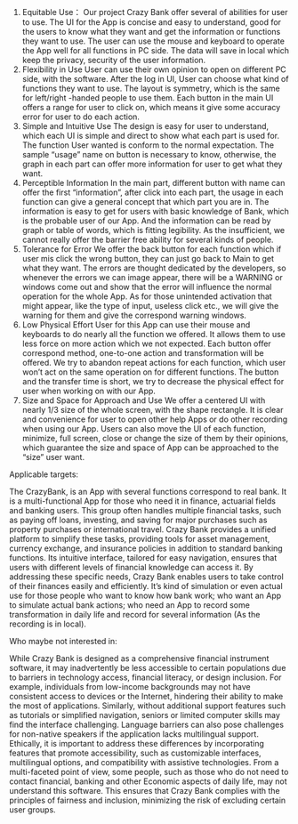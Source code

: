 1.	Equitable Use：
Our project Crazy Bank offer several of abilities for user to use. The UI for the App is concise and easy to understand, good for the users to know what they want and get the information or functions they want to use. The user can use the mouse and keyboard to operate the App well for all functions in PC side. The data will save in local which keep the privacy, security of the user information.
2.	Flexibility in Use
User can use their own opinion to open on different PC side, with the software. After the log in UI, User can choose what kind of functions they want to use. The layout is symmetry, which is the same for left/right -handed people to use them. Each button in the main UI offers a range for user to click on, which means it give some accuracy error for user to do each action.
3.	Simple and Intuitive Use
The design is easy for user to understand, which each UI is simple and direct to show what each part is used for. The function User wanted is conform to the normal expectation. The sample “usage” name on button is necessary to know, otherwise, the graph in each part can offer more information for user to get what they want.
4.	Perceptible Information
In the main part, different button with name can offer the first “information”, after click into each part, the usage in each function can give a general concept that which part you are in. The information is easy to get for users with basic knowledge of Bank, which is the probable user of our App. And the information can be read by graph or table of words, which is fitting legibility. As the insufficient, we cannot really offer the barrier free ability for several kinds of people.
5.	Tolerance for Error
We offer the back button for each function which if user mis click the wrong button, they can just go back to Main to get what they want. The errors are thought dedicated by the developers, so whenever the errors we can image appear, there will be a WARNING or windows come out and show that the error will influence the normal operation for the whole App. As for those unintended activation that might appear, like the type of input, useless click etc., we will give the warning for them and give the correspond warning windows.
6.	Low Physical Effort
User for this App can use their mouse and keyboards to do nearly all the function we offered. It allows them to use less force on more action which we not expected. Each button offer correspond method, one-to-one action and transformation will be offered. We try to abandon repeat actions for each function, which user won’t act on the same operation on for different functions. The button and the transfer time is short, we try to decrease the physical effect for user when working on with our App.
7.	Size and Space for Approach and Use
We offer a centered UI with nearly 1/3 size of the whole screen, with the shape rectangle. It is clear and convenience for user to open other help Apps or do other recording when using our App. Users can also move the UI of each function, minimize, full screen, close or change the size of them by their opinions, which guarantee the size and space of App can be approached to the “size” user want. 



 Applicable targets:
 
The CrazyBank, is an App with several functions correspond to real bank. It is a multi-functional App for those who need it in finance, actuarial fields and banking users. This group often handles multiple financial tasks, such as paying off loans, investing, and saving for major purchases such as property purchases or international travel. Crazy Bank provides a unified platform to simplify these tasks, providing tools for asset management, currency exchange, and insurance policies in addition to standard banking functions. Its intuitive interface, tailored for easy navigation, ensures that users with different levels of financial knowledge can access it. By addressing these specific needs, Crazy Bank enables users to take control of their finances easily and efficiently. It’s kind of simulation or even actual use for those people who want to know how bank work; who want an App to simulate actual bank actions; who need an App to record some transformation in daily life and record for several information (As the recording is in local).


 Who maybe not interested in:

While Crazy Bank is designed as a comprehensive financial instrument software, it may inadvertently be less accessible to certain populations due to barriers in technology access, financial literacy, or design inclusion. For example, individuals from low-income backgrounds may not have consistent access to devices or the Internet, hindering their ability to make the most of applications. Similarly, without additional support features such as tutorials or simplified navigation, seniors or limited computer skills may find the interface challenging. Language barriers can also pose challenges for non-native speakers if the application lacks multilingual support. Ethically, it is important to address these differences by incorporating features that promote accessibility, such as customizable interfaces, multilingual options, and compatibility with assistive technologies. From a multi-faceted point of view, some people, such as those who do not need to contact financial, banking and other Economic aspects of daily life, may not understand this software. This ensures that Crazy Bank complies with the principles of fairness and inclusion, minimizing the risk of excluding certain user groups.
